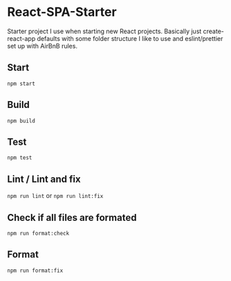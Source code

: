 # React-SPA-Starter

Starter project I use when starting new React projects. Basically just create-react-app defaults with some folder structure I like to use and eslint/prettier set up with AirBnB rules. 

## Start
`npm start`
## Build
`npm build`
## Test
`npm test`
## Lint / Lint and fix
`npm run lint` or `npm run lint:fix`
## Check if all files are formated
`npm run format:check`
## Format
`npm run format:fix`
